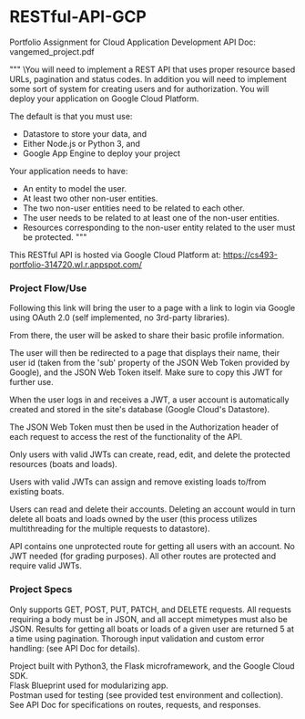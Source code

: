 # RESTful-API-GCP

Portfolio Assignment for Cloud Application Development
API Doc: vangemed_project.pdf

"""
\You will need to implement a REST API that uses proper resource based URLs, pagination and status codes. In addition you will need to implement some sort of system for creating users and for authorization. You will deploy your application on Google Cloud Platform.

The default is that you must use:
- Datastore to store your data, and
- Either Node.js or Python 3, and
- Google App Engine to deploy your project

Your application needs to have:

- An entity to model the user.
- At least two other non-user entities.
- The two non-user entities need to be related to each other.
- The user needs to be related to at least one of the non-user entities.
- Resources corresponding to the non-user entity related to the user must be protected.
"""

This RESTful API is hosted via Google Cloud Platform at: https://cs493-portfolio-314720.wl.r.appspot.com/


### Project Flow/Use

Following this link will bring the user to a page with a link to login via Google using OAuth 2.0 (self implemented, no 3rd-party libraries).

From there, the user will be asked to share their basic profile information. 

The user will then be redirected to a page that displays their name, their user id (taken from the 'sub' property of the JSON Web Token provided by Google), and the JSON Web Token itself. Make sure to copy this JWT for further use.

When the user logs in and receives a JWT, a user account is automatically created and stored in the site's database (Google Cloud's Datastore).

The JSON Web Token must then be used in the Authorization header of each request to access the rest of the functionality of the API.

Only users with valid JWTs can create, read, edit, and delete the protected resources (boats and loads).

Users with valid JWTs can assign and remove existing loads to/from existing boats.

Users can read and delete their accounts. Deleting an account would in turn delete all boats and loads owned by the user (this process utilizes multithreading for the multiple requests to datastore). 

API contains one unprotected route for getting all users with an account. No JWT needed (for grading purposes). All other routes are protected and require valid JWTs.


### Project Specs

Only supports GET, POST, PUT, PATCH, and DELETE requests.
All requests requiring a body must be in JSON, and all accept mimetypes must also be JSON. 
Results for getting all boats or loads of a given user are returned 5 at a time using pagination.
Thorough input validation and custom error handling: (see API Doc for details).

Project built with Python3, the Flask microframework, and the Google Cloud SDK.\
Flask Blueprint used for modularizing app.\
Postman used for testing (see provided test environment and collection).\
See API Doc for specifications on routes, requests, and responses.

